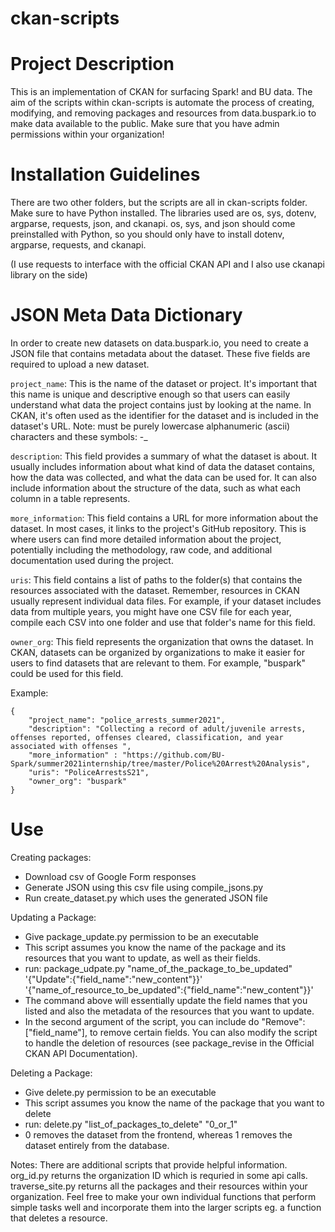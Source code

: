 # ckan-scripts

# Project Description
This is an implementation of CKAN for surfacing Spark! and BU data. The aim of the scripts within ckan-scripts is automate the process of creating, modifying, and removing packages and resources from data.buspark.io to make data available to the public. Make sure that you have admin permissions within your organization! 

# Installation Guidelines
There are two other folders, but the scripts are all in ckan-scripts folder. Make sure to have Python installed. The libraries used are os, sys, dotenv, argparse, requests, json, and ckanapi. os, sys, and json should come preinstalled with Python, so you should only have to install dotenv, argparse, requests, and ckanapi.

(I use requests to interface with the official CKAN API and I also use ckanapi library on the side)

# JSON Meta Data Dictionary
In order to create new datasets on data.buspark.io, you need to create a JSON file that contains metadata about the dataset. These five fields are required to upload a new dataset.

`project_name`: This is the name of the dataset or project. It's important that this name is unique and descriptive enough so that users can easily understand what data the project contains just by looking at the name. In CKAN, it's often used as the identifier for the dataset and is included in the dataset's URL. Note: must be purely lowercase alphanumeric (ascii) characters and these symbols: -_

`description`: This field provides a summary of what the dataset is about. It usually includes information about what kind of data the dataset contains, how the data was collected, and what the data can be used for. It can also include information about the structure of the data, such as what each column in a table represents.

`more_information`: This field contains a URL for more information about the dataset. In most cases, it links to the project's GitHub repository. This is where users can find more detailed information about the project, potentially including the methodology, raw code, and additional documentation used during the project.

`uris`: This field contains a list of paths to the folder(s) that contains the resources associated with the dataset. Remember, resources in CKAN usually represent individual data files. For example, if your dataset includes data from multiple years, you might have one CSV file for each year, compile each CSV into one folder and use that folder's name for this field.

`owner_org`: This field represents the organization that owns the dataset. In CKAN, datasets can be organized by organizations to make it easier for users to find datasets that are relevant to them. For example, "buspark" could be used for this field.

Example:
```
{
	"project_name": "police_arrests_summer2021",
	"description": "Collecting a record of adult/juvenile arrests, offenses reported, offenses cleared, classification, and year associated with offenses ",
	"more_information" : "https://github.com/BU-Spark/summer2021internship/tree/master/Police%20Arrest%20Analysis",
	"uris": "PoliceArrestsS21",
	"owner_org": "buspark"
}
```

# Use
Creating packages:
- Download csv of Google Form responses
- Generate JSON using this csv file using compile_jsons.py
- Run create_dataset.py which uses the generated JSON file

Updating a Package: 
- Give package_update.py permission to be an executable
- This script assumes you know the name of the package and its resources that you want to update, as well as their fields.
- run: package_udpate.py "name_of_the_package_to_be_updated" '{"Update":{"field_name":"new_content"}}' '{"name_of_resource_to_be_updated":{"field_name":"new_content"}}'
- The command above will essentially update the field names that you listed and also the metadata of the resources that you want to update.
- In the second argument of the script, you can include do "Remove": ["field_name"], to remove certain fields. You can also modify the script to handle the deletion of resources (see package_revise in the Official CKAN API Documentation). 

Deleting a Package:
- Give delete.py permission to be an executable
- This script assumes you know the name of the package that you want to delete
- run: delete.py "list_of_packages_to_delete" "0_or_1"
- 0 removes the dataset from the frontend, whereas 1 removes the dataset entirely from the database. 

Notes:
There are additional scripts that provide helpful information. org_id.py returns the organization ID which is requried in some api calls. traverse_site.py returns all the packages and their resources within your organization. Feel free to make your own individual functions that perform simple tasks well and incorporate them into the larger scripts eg. a function that deletes a resource. 
